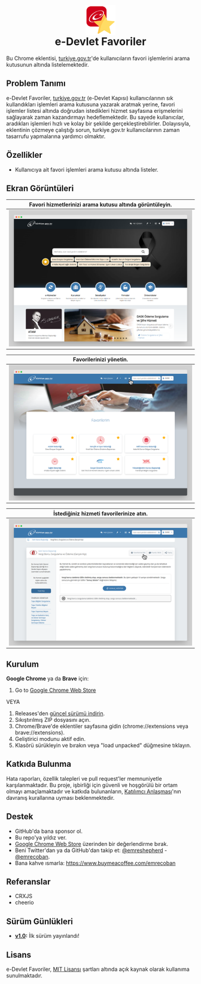 <h1 align="center"><img src="src/img/icon128.png" height="80" align="center" /><br />e-Devlet Favoriler</h1>

Bu Chrome eklentisi, [turkiye.gov.tr](https://turkiye.gov.tr)'de kullanıcıların favori işlemlerini arama kutusunun altında listelemektedir.

## Problem Tanımı
e-Devlet Favoriler, [turkiye.gov.tr](https://turkiye.gov.tr) (e-Devlet Kapısı) kullanıcılarının sık kullandıkları işlemleri arama kutusuna yazarak aratmak yerine, favori işlemler listesi altında doğrudan istedikleri hizmet sayfasına erişmelerini sağlayarak zaman kazandırmayı hedeflemektedir. Bu sayede kullanıcılar, aradıkları işlemleri hızlı ve kolay bir şekilde gerçekleştirebilirler. Dolayısıyla, eklentinin çözmeye çalıştığı sorun, turkiye.gov.tr kullanıcılarının zaman tasarrufu yapmalarına yardımcı olmaktır.

## Özellikler
 - Kullanıcıya ait favori işlemleri arama kutusu altında listeler.

## Ekran Görüntüleri
| Favori hizmetlerinizi arama kutusu altında görüntüleyin. |
| -------- |
|![](./github_assets/ss1.png)|

| Favorilerinizi yönetin. |
| -------- |
|![](./github_assets/ss2.png)|

| İstediğiniz hizmeti favorilerinize atın. |
| -------- |
|![](./github_assets/ss3.png)|

## Kurulum
**Google Chrome** ya da **Brave** için:
1. Go to [Google Chrome Web Store](#)

VEYA

1. Releases'den [güncel sürümü indirin](https://github.com/emrecoban/e-devlet-fav/releases/tag/v1.0).
2. Sıkıştırılmış ZIP dosyasını açın.
3. Chrome/Brave'de eklentiler sayfasına gidin (chrome://extensions veya brave://extensions).
4. Geliştirici modunu aktif edin.
5. Klasörü sürükleyin ve bırakın veya "load unpacked" düğmesine tıklayın.

## Katkıda Bulunma
Hata raporları, özellik talepleri ve pull request'ler memnuniyetle karşılanmaktadır. Bu proje, işbirliği için güvenli ve hoşgörülü bir ortam olmayı amaçlamaktadır ve katkıda bulunanların, [Katılımcı Anlaşması](https://www.contributor-covenant.org/)'nın davranış kurallarına uyması beklenmektedir.

## Destek
- GitHub'da bana sponsor ol.
- Bu repo'ya yıldız ver.
- [Google Chrome Web Store](#) üzerinden bir değerlendirme bırak.
- Beni Twitter'dan ya da GitHub'dan takip et: [@emreshepherd](https://twitter.com/emreshepherd) - [@emrecoban](https://github.com/emrecoban).
- Bana kahve ısmarla: https://www.buymeacoffee.com/emrecoban

## Referanslar
- CRXJS
- cheerio

## Sürüm Günlükleri
- **[v1.0](https://github.com/emrecoban/e-devlet-fav/releases/tag/v1.0):** İlk sürüm yayınlandı!

## Lisans
e-Devlet Favoriler, [MIT Lisansı](https://github.com/emrecoban/e-devlet-fav/blob/main/LICENSE) şartları altında açık kaynak olarak kullanıma sunulmaktadır.
